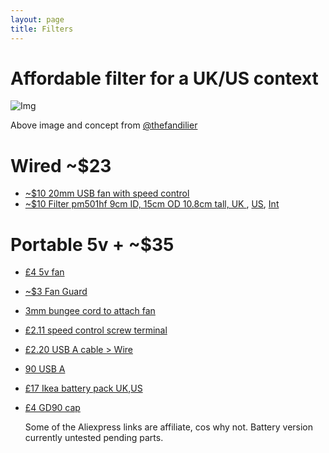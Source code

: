 ```yaml
---
layout: page
title: Filters
---
```

# Affordable filter for a UK/US context

![Img](https://raw.githubusercontent.com/rosmo-robot/rosmo-robot.github.io/c560f18de47292f9d2853b5763952330212167a6/assets/img/fans2.jpeg)

Above image and concept from [@thefandilier](https://twitter.com/TheFandelier/status/1742667052652036240)

# Wired ~$23
- [~$10 20mm USB fan with speed control](https://s.click.aliexpress.com/e/_DexuWxT)
- [~$10 Filter pm501hf 9cm ID, 15cm OD 10.8cm tall, UK ](https://www.amazon.co.uk/gp/product/B095NYMKSW), [US](https://www.amazon.com/PUREBURG-Replacement-Compatible-TaoTronics-Purifiers/dp/B08LPFWZLM), [Int](https://s.click.aliexpress.com/e/_DdaHIa1)


# Portable 5v + ~$35
- [£4 5v fan](https://www.aliexpress.us/item/3256805969209310.html)
- [~$3 Fan Guard](https://s.click.aliexpress.com/e/_DdcIc5J)
- [3mm bungee cord to attach fan](https://s.click.aliexpress.com/e/_DDbUsep)
- [£2.11 speed control screw terminal](https://www.aliexpress.us/item/3256806217989688.html)
- [£2.20 USB A cable > Wire](https://www.aliexpress.us/item/3256804818757342.html)
- [90 USB A](https://www.aliexpress.us/item/1005005589536726.html)
- [£17 Ikea battery pack UK](https://www.ikea.com/gb/en/p/varmfront-power-bank-dark-blue-10555645/),[US](https://www.ikea.com/us/en/p/varmfront-portable-charger-dark-blue-00559615/)
- [£4 GD90 cap](https://s.click.aliexpress.com/e/_DkL8mK1)

  Some of the Aliexpress links are affiliate, cos why not. Battery version currently untested pending parts.



